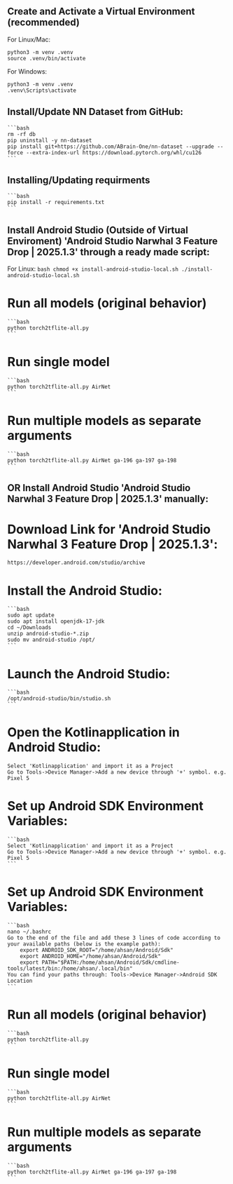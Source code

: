
## Create and Activate a Virtual Environment (recommended)
For Linux/Mac:
   ```
   python3 -m venv .venv
   source .venv/bin/activate
   ```
For Windows:
   ```
   python3 -m venv .venv
   .venv\Scripts\activate
   ```
## Install/Update NN Dataset from GitHub:
	```bash
	rm -rf db
	pip uninstall -y nn-dataset
	pip install git+https://github.com/ABrain-One/nn-dataset --upgrade --force --extra-index-url https://download.pytorch.org/whl/cu126
	```

## Installing/Updating requirments 
	```bash
	pip install -r requirements.txt
	```

## Install Android Studio (Outside of Virtual Enviroment) 'Android Studio Narwhal 3 Feature Drop | 2025.1.3' through a ready made script: 
For Linux:
	```bash
	chmod +x install-android-studio-local.sh
	./install-android-studio-local.sh
	```

# Run all models (original behavior)
	```bash
	python torch2tflite-all.py
	```

# Run single model
	```bash
	python torch2tflite-all.py AirNet
	```
	
# Run multiple models as separate arguments
	```bash
	python torch2tflite-all.py AirNet ga-196 ga-197 ga-198	
	```
		

## OR Install Android Studio 'Android Studio Narwhal 3 Feature Drop | 2025.1.3' manually:

# Download Link for 'Android Studio Narwhal 3 Feature Drop | 2025.1.3':
	https://developer.android.com/studio/archive
	
# Install the Android Studio:
	```bash
	sudo apt update
	sudo apt install openjdk-17-jdk
	cd ~/Downloads
	unzip android-studio-*.zip
	sudo mv android-studio /opt/
	```
	
# Launch the Android Studio:
	```bash
	/opt/android-studio/bin/studio.sh
	```
	
# Open the Kotlinapplication in Android Studio:	
	
	Select 'Kotlinapplication' and import it as a Project
	Go to Tools->Device Manager->Add a new device through '+' symbol. e.g. Pixel 5

	
# Set up Android SDK Environment Variables:
	```bash
	Select 'Kotlinapplication' and import it as a Project
	Go to Tools->Device Manager->Add a new device through '+' symbol. e.g. Pixel 5
	```
	
# Set up Android SDK Environment Variables:
	```bash
	nano ~/.bashrc
	Go to the end of the file and add these 3 lines of code according to your available paths (below is the example path): 
		export ANDROID_SDK_ROOT="/home/ahsan/Android/Sdk"
		export ANDROID_HOME="/home/ahsan/Android/Sdk"
		export PATH="$PATH:/home/ahsan/Android/Sdk/cmdline-tools/latest/bin:/home/ahsan/.local/bin"
	You can find your paths through: Tools->Device Manager->Android SDK Location
	```

# Run all models (original behavior)
	```bash
	python torch2tflite-all.py
	```

# Run single model
	```bash
	python torch2tflite-all.py AirNet
	```
	
# Run multiple models as separate arguments
	```bash
	python torch2tflite-all.py AirNet ga-196 ga-197 ga-198	
	```

